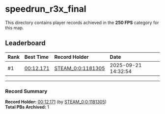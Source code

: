 # speedrun_r3x_final

This directory contains player records achieved in the **250 FPS** category for this map.

## Leaderboard

| Rank | Best Time | Record Holder | Date                |
| :--- | :-------- | :------------ | :------------------ |
| #1   | [00:12.171](./00012171_STEAM_0_0_1181305_20250921-143254.zip) | [STEAM_0:0:1181305](https://speedrun16.com/profile/STEAM_0:0:1181305)   | 2025-09-21 14:32:54 |

---

### Record Summary
**Record Holder:** [00:12.171](./00012171_STEAM_0_0_1181305_20250921-143254.zip) (by [STEAM_0:0:1181305](https://speedrun16.com/profile/STEAM_0:0:1181305))  
**Total PBs Archived:** 1
